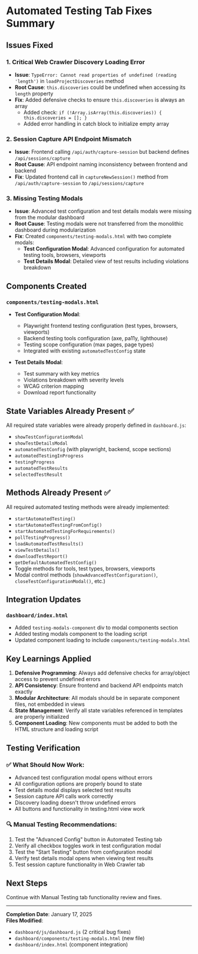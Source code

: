 # Automated Testing Tab Fixes Summary

## Issues Fixed

### 1. **Critical Web Crawler Discovery Loading Error**
- **Issue**: `TypeError: Cannot read properties of undefined (reading 'length')` in `loadProjectDiscoveries` method
- **Root Cause**: `this.discoveries` could be undefined when accessing its `length` property
- **Fix**: Added defensive checks to ensure `this.discoveries` is always an array
  - Added check: `if (!Array.isArray(this.discoveries)) { this.discoveries = []; }`
  - Added error handling in catch block to initialize empty array

### 2. **Session Capture API Endpoint Mismatch**
- **Issue**: Frontend calling `/api/auth/capture-session` but backend defines `/api/sessions/capture`
- **Root Cause**: API endpoint naming inconsistency between frontend and backend
- **Fix**: Updated frontend call in `captureNewSession()` method from `/api/auth/capture-session` to `/api/sessions/capture`

### 3. **Missing Testing Modals**
- **Issue**: Advanced test configuration and test details modals were missing from the modular dashboard
- **Root Cause**: Testing modals were not transferred from the monolithic dashboard during modularization
- **Fix**: Created `components/testing-modals.html` with two complete modals:
  - **Test Configuration Modal**: Advanced configuration for automated testing tools, browsers, viewports
  - **Test Details Modal**: Detailed view of test results including violations breakdown

## Components Created

### `components/testing-modals.html`
- **Test Configuration Modal**:
  - Playwright frontend testing configuration (test types, browsers, viewports)
  - Backend testing tools configuration (axe, pa11y, lighthouse)
  - Testing scope configuration (max pages, page types)
  - Integrated with existing `automatedTestConfig` state
  
- **Test Details Modal**:
  - Test summary with key metrics
  - Violations breakdown with severity levels
  - WCAG criterion mapping
  - Download report functionality

## State Variables Already Present ✅
All required state variables were already properly defined in `dashboard.js`:
- `showTestConfigurationModal`
- `showTestDetailsModal`
- `automatedTestConfig` (with playwright, backend, scope sections)
- `automatedTestingInProgress`
- `testingProgress`
- `automatedTestResults`
- `selectedTestResult`

## Methods Already Present ✅
All required automated testing methods were already implemented:
- `startAutomatedTesting()`
- `startAutomatedTestingFromConfig()`
- `startAutomatedTestingForRequirements()`
- `pollTestingProgress()`
- `loadAutomatedTestResults()`
- `viewTestDetails()`
- `downloadTestReport()`
- `getDefaultAutomatedTestConfig()`
- Toggle methods for tools, test types, browsers, viewports
- Modal control methods (`showAdvancedTestConfiguration()`, `closeTestConfigurationModal()`, etc.)

## Integration Updates

### `dashboard/index.html`
- Added `testing-modals-component` div to modal components section
- Added testing modals component to the loading script
- Updated component loading to include `components/testing-modals.html`

## Key Learnings Applied

1. **Defensive Programming**: Always add defensive checks for array/object access to prevent undefined errors
2. **API Consistency**: Ensure frontend and backend API endpoints match exactly
3. **Modular Architecture**: All modals should be in separate component files, not embedded in views
4. **State Management**: Verify all state variables referenced in templates are properly initialized
5. **Component Loading**: New components must be added to both the HTML structure and loading script

## Testing Verification

### ✅ What Should Now Work:
- Advanced test configuration modal opens without errors
- All configuration options are properly bound to state
- Test details modal displays selected test results
- Session capture API calls work correctly
- Discovery loading doesn't throw undefined errors
- All buttons and functionality in testing.html view work

### 🔍 Manual Testing Recommendations:
1. Test the "Advanced Config" button in Automated Testing tab
2. Verify all checkbox toggles work in test configuration modal
3. Test the "Start Testing" button from configuration modal
4. Verify test details modal opens when viewing test results
5. Test session capture functionality in Web Crawler tab

## Next Steps
Continue with Manual Testing tab functionality review and fixes.

---
**Completion Date**: January 17, 2025  
**Files Modified**: 
- `dashboard/js/dashboard.js` (2 critical bug fixes)
- `dashboard/components/testing-modals.html` (new file)
- `dashboard/index.html` (component integration) 